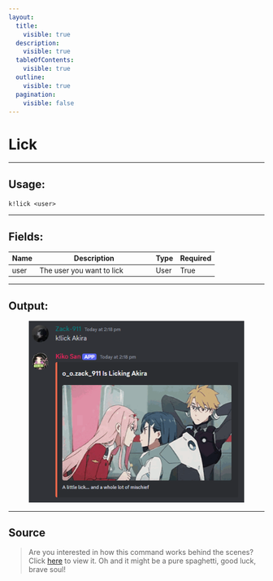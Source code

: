 ```yaml
---
layout:
  title:
    visible: true
  description:
    visible: true
  tableOfContents:
    visible: true
  outline:
    visible: true
  pagination:
    visible: false
---
```


# Lick

***

## Usage:

```
k!lick <user>
```

***

## Fields:

<table><thead><tr><th>Name</th><th width="215">Description</th><th>Type</th><th>Required</th></tr></thead><tbody><tr><td>user</td><td>The user you want to lick</td><td>User</td><td>True</td></tr></tbody></table>

***

## Output:

<div align="left"><figure><img src="../../.gitbook/assets/Lick.png" alt=""><figcaption></figcaption></figure></div>

***

## Source

> Are you interested in how this command works behind the scenes? Click [here](https://github.com/Kiko-Labs/Kiko-San/blob/stable/src/Prefix%20Commands/Roleplay/lick.js) to view it. Oh and it might be a pure spaghetti, good luck, brave soul!

